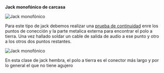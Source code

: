 


__Jack monofónico de carcasa__



![Jack monofónico](http://www.steren.com.mx/_imgs/prod/zoom/250-509.JPG)

Para este tipo de jack debemos realizar una [prueba de continuidad](pruebaDeContinuidad.md) enre los puntos de conección y la parte metalica externa para encontrar el polo a tierra. Una vez hallado soldar un cable de salida de audio a ese punto y otro a los otros dos puntos restantes.


![Jack monofónico](http://www.cetronic.es/sqlcommerce/ficheros/dk_93/productos/999019333-1.jpg)

En esta clase de jack hembra, el polo a tierra es el conector más largo y por lo general el que no tiene agujero











